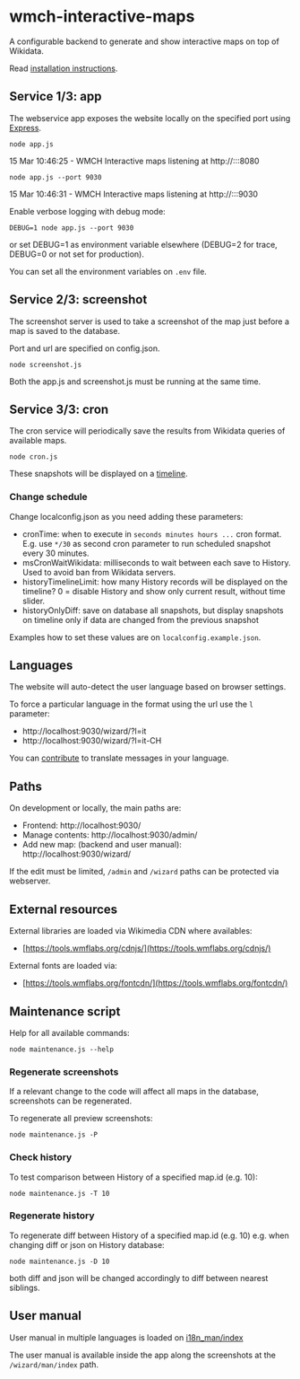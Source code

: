 # wmch-interactive-maps

A configurable backend to generate and show interactive maps on top of Wikidata.

Read [installation instructions](INSTALL.md).

## Service 1/3: app

The webservice app exposes the website locally on the specified port using [Express](https://expressjs.com/).

`node app.js`

15 Mar 10:46:25 - WMCH Interactive maps listening at http://:::8080

`node app.js --port 9030`

15 Mar 10:46:31 - WMCH Interactive maps listening at http://:::9030

Enable verbose logging with debug mode:

`DEBUG=1 node app.js --port 9030`

or set DEBUG=1 as environment variable elsewhere (DEBUG=2 for trace, DEBUG=0 or not set for production).

You can set all the environment variables on `.env` file.

## Service 2/3: screenshot

The screenshot server is used to take a screenshot of the map just before a map is saved to the database.

Port and url are specified on config.json.

`node screenshot.js`

Both the app.js and screenshot.js must be running at the same time.

## Service 3/3: cron

The cron service will periodically save the results from Wikidata queries of available maps.

`node cron.js`

 These snapshots will be displayed on a [timeline](http://apps.socib.es/Leaflet.TimeDimension/examples/).

### Change schedule

Change localconfig.json as you need adding these parameters:

- cronTime: when to execute in `seconds minutes hours ...` cron format. E.g. use `*/30` as second cron parameter to run scheduled snapshot every 30 minutes.
- msCronWaitWikidata: milliseconds to wait between each save to History. Used to avoid ban from Wikidata servers.
- historyTimelineLimit: how many History records will be displayed on the timeline? 0 = disable History and show only current result, without time slider.
- historyOnlyDiff: save on database all snapshots, but display snapshots on timeline only if data are changed from the previous snapshot

Examples how to set these values are on `localconfig.example.json`.

## Languages

The website will auto-detect the user language based on browser settings.

To force a particular language in the format using the url use the `l` parameter:

- http://localhost:9030/wizard/?l=it
- http://localhost:9030/wizard/?l=it-CH

You can [contribute](CONTRIBUTE.md) to translate messages in your language.

## Paths

On development or locally, the main paths are:

- Frontend: http://localhost:9030/
- Manage contents: http://localhost:9030/admin/
- Add new map: (backend and user manual): http://localhost:9030/wizard/

If the edit must be limited, `/admin` and `/wizard` paths can be protected via webserver.

## External resources

External libraries are loaded via Wikimedia CDN where availables:

- [https://tools.wmflabs.org/cdnjs/](https://tools.wmflabs.org/cdnjs/)

External fonts are loaded via:

- [https://tools.wmflabs.org/fontcdn/](https://tools.wmflabs.org/fontcdn/)

## Maintenance script

Help for all available commands:

`node maintenance.js --help`

### Regenerate screenshots

If a relevant change to the code will affect all maps in the database, screenshots can be regenerated.

To regenerate all preview screenshots:

`node maintenance.js -P`

### Check history

To test comparison between History of a specified map.id (e.g. 10):

`node maintenance.js -T 10`

### Regenerate history

To regenerate diff between History of a specified map.id (e.g. 10) e.g. when changing diff or json on History database:

`node maintenance.js -D 10`

both diff and json will be changed accordingly to diff between nearest siblings.

## User manual

User manual in multiple languages is loaded on [i18n_man/index](i18n_man/index)

The user manual is available inside the app along the screenshots at the `/wizard/man/index` path.

